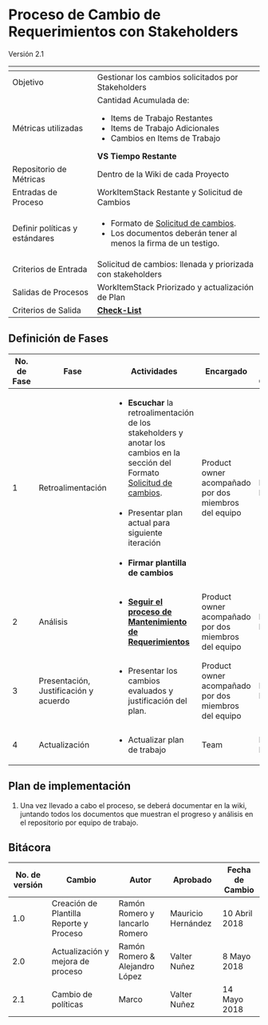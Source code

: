 
# Proceso de Cambio de Requerimientos con Stakeholders
Versión 2.1


[]() | []()
--|--
Objetivo | Gestionar los cambios solicitados por Stakeholders
Métricas utilizadas | Cantidad Acumulada de: <ul><li>Items de Trabajo Restantes</li><li>Items de Trabajo Adicionales</li><li>Cambios en Items de Trabajo </li> </ul>  **VS Tiempo Restante**
Repositorio de Métricas | Dentro de la Wiki de cada Proyecto
Entradas de Proceso | WorkItemStack Restante y Solicitud de Cambios
Definir políticas y estándares | <ul><li>Formato de [Solicitud de cambios](https://github.com/CaveLabs-1/Wiki/blob/ramonromero-procesosRM-aceptacion-cambios/Requerimientos/Formatos/Formato%20Solicitud%20de%20Requerimientos.docx).</li><li>Los documentos deberán tener al menos la firma de un testigo.</li></ul>
Criterios de Entrada | Solicitud de cambios: llenada y priorizada con stakeholders
Salidas de Procesos | WorkItemStack Priorizado y actualización de Plan
Criterios de Salida | **[Check-List](https://docs.google.com/spreadsheets/d/1HmdLNMEtx6PdKl33UCusk_j1yYk1kwahNEucyir1liw/edit?usp=sharing)** 



## Definición de Fases
No. de Fase | Fase | Actividades | Encargado | Área del CMMI
------------|------|-------------|-----------|---------------
1 | Retroalimentación | <ul><li> **Escuchar** la retroalimentación de los stakeholders y anotar los cambios en la sección del Formato [Solicitud de cambios](https://github.com/CaveLabs-1/Wiki/blob/ramonromero-procesosRM-aceptacion-cambios/Requerimientos/Formatos/Formato%20Solicitud%20de%20Requerimientos.docx).</li><br><li>Presentar plan actual para siguiente iteración</li><br><li>**Firmar plantilla de cambios** </li></ul>|  Product owner acompañado por dos miembros del equipo | RD, RM
2 | Análisis| <ul><li>**[Seguir el proceso de Mantenimiento de Requerimientos](https://github.com/CaveLabs-1/Wiki/blob/master/Requerimientos/Procesos/Mantenimiento%20de%20Requerimientos.md)**</li></ul>|  Product owner acompañado por dos miembros del equipo | RD, RM
3 |  Presentación, Justificación y acuerdo |  <ul><li>Presentar los cambios evaluados y justificación del plan.</li></ul> |  Product owner acompañado por dos miembros del equipo | RD, RM 
4 |  Actualización |  <ul><li>Actualizar plan de trabajo</li></ul> | Team | RD, RM

## Plan de implementación
1. Una vez llevado a cabo el proceso, se deberá documentar en la wiki, juntando todos los documentos que muestran el progreso y análisis en el repositorio por equipo de trabajo.

## Bitácora
No. de versión | Cambio | Autor | Aprobado | Fecha de Cambio
---------------|--------|-------|----------|-----------------
1.0 | Creación de Plantilla Reporte y Proceso |Ramón Romero y Iancarlo Romero | Mauricio Hernández | 10 Abril 2018
2.0 | Actualización y mejora de  proceso | Ramón Romero & Alejandro López | Valter Nuñez  | 8 Mayo 2018
2.1 | Cambio de políticas | Marco | Valter Nuñez | 14 Mayo 2018
